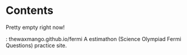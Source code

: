# Contents

Pretty empty right now!

: thewaxmango.github.io/fermi 
A estimathon (Science Olympiad Fermi Questions) practice site.

